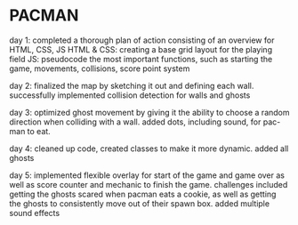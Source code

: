 # PACMAN


day 1:
completed a thorough plan of action consisting of an overview for HTML, CSS, JS
HTML & CSS: creating a base grid layout for the playing field
JS: pseudocode the most important functions, such as starting the game, movements, collisions, score point system

day 2: 
finalized the map by sketching it out and defining each wall. successfully implemented collision detection for walls and ghosts

day 3: 
optimized ghost movement by giving it the ability to choose a random direction when colliding with a wall. added dots, including sound, for pac-man to eat.  

day 4:
cleaned up code, created classes to make it more dynamic. added all ghosts

day 5: 
implemented flexible overlay for start of the game and game over as well as score counter and mechanic to finish the game. challenges included getting the ghosts scared when pacman eats a cookie, as well as getting the ghosts to consistently move out of their spawn box. added multiple sound effects 